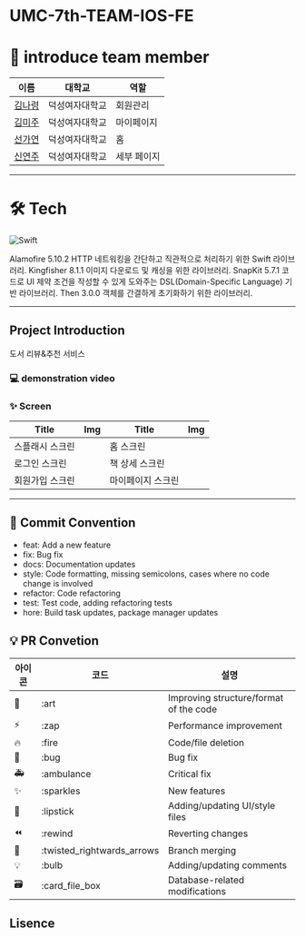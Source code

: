 # UMC-7th-TEAM-IOS-FE


# 👋 introduce team member

| 이름                                        |대학교        |역할  |
| -------------------------------------------- | -------------- | ------ | 
| [김나령](https://github.com/nar0ng) | 덕성여자대학교 | 회원관리 |
| [김미주]()       | 덕성여자대학교 | 마이페이지 |
| [선가연]() | 덕성여자대학교 | 홈 |
| [신연주]() | 덕성여자대학교 | 세부 페이지 |


---

# 🛠️ Tech
 ![Swift]([https://img.shields.io/badge/Flutter-02569B?style=for-the-badge&logo=flutter&logoColor=white](https://img.shields.io/badge/Swift-F05138?logo=Swift&logoColor=white))

Alamofire 5.10.2
HTTP 네트워킹을 간단하고 직관적으로 처리하기 위한 Swift 라이브러리.
Kingfisher 8.1.1
이미지 다운로드 및 캐싱을 위한 라이브러리.
SnapKit 5.7.1
코드로 UI 제약 조건을 작성할 수 있게 도와주는 DSL(Domain-Specific Language) 기반 라이브러리.
Then 3.0.0
객체를 간결하게 초기화하기 위한 라이브러리.

---

## Project Introduction
도서 리뷰&추천 서비스

### 💻 demonstration video
 


### ✨ Screen
| Title         | Img                                   | Title         | Img                                   |
| ------------ | ---------------------------------------- | ------------ | ---------------------------------------- |
| 스플래시 스크린    | | 홈 스크린  |  |
| 로그인 스크린    | | 책 상세 스크린   |  |
| 회원가입 스크린 | | 마이페이지 스크린   |  |


---

## 🎯 Commit Convention

- feat: Add a new feature
- fix: Bug fix
- docs: Documentation updates
- style: Code formatting, missing semicolons, cases where no code change is involved
- refactor: Code refactoring
- test: Test code, adding refactoring tests
- hore: Build task updates, package manager updates

## 💡 PR Convetion

| 아이콘 | 코드                       | 설명                     |
| ------ | -------------------------- | ------------------------ |
| 🎨     | :art                       | Improving structure/format of the code   |
| ⚡️    | :zap                       | Performance improvement               |
| 🔥     | :fire                      | 	Code/file deletion          |
| 🐛     | :bug                       | Bug fix             |
| 🚑     | :ambulance                 | Critical fix|
| ✨     | :sparkles                  | New features               |
| 💄     | :lipstick                  | Adding/updating UI/style files |
| ⏪     | :rewind                    | Reverting changes     |
| 🔀     | :twisted_rightwards_arrows | Branch merging            |
| 💡     | :bulb                      | Adding/updating comments         |
| 🗃      | :card_file_box             | Database-related modifications   |

## Lisence

